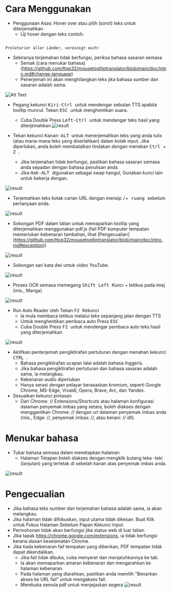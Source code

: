# Cara Menggunakan


- Penggunaan Asas: Hover over atau pilih (sorot) teks untuk diterjemahkan.
  - Uji hover dengan teks contoh:
```console

Proletarier aller Länder, vereinigt euch!

```

  - Sekiranya terjemahan tidak berfungsi, periksa bahasa sasaran semasa
    - Semak [cara menukar bahasa] (https://github.com/ttop32/mousetooltiptranslator/blob/main/doc/intro.md#change-language)
    - Penerjemah ini akan menghilangkan teks jika bahasa sumber dan sasaran adalah sama.


![Alt Text](/doc/reagre.gif)



- Pegang kekunci <kbd> Kiri-Ctrl </kbd> untuk mendengar sebutan TTS apabila tooltip muncul. Tekan <kbd> ESC </kbd> untuk menghentikan suara.
  - Cuba Double Press <kbd> Left-Ctrl </kbd> untuk mendengar teks hasil yang diterjemahkan
![result](/doc/20.gif)



- Tekan kekunci <kbd> Kanan-ALT </kbd> untuk menerjemahkan teks yang anda tulis (atau mana-mana teks yang diserlahkan) dalam kotak input. Jika diperlukan, anda boleh membatalkan tindakan dengan menekan <kbd> Ctrl </kbd> + <kbd> Z </kbd>.
  - Jika terjemahan tidak berfungsi, pastikan bahasa sasaran semasa anda sepadan dengan bahasa penulisan anda.
  - Jika <kbd> Hak-ALT </kbd> digunakan sebagai swap hangul,
Gunakan kunci lain untuk bekerja dengan.


![result](/doc/11.gif)



- Terjemahkan teks kotak carian URL dengan menaip <kbd>/</kbd>+<kbd> ruang </kbd> sebelum pertanyaan anda.


![result](/doc/21.gif)



- Sokongan PDF dalam talian untuk memaparkan tooltip yang diterjemahkan menggunakan pdf.js (fail PDF komputer tempatan memerlukan kebenaran tambahan, lihat [Pengecualian] (https://github.com/ttop32/mousetooltiptranslator/blob/main/doc/intro.md#exception))


![result](/doc/12.gif)



- Sokongan sari kata dwi untuk video YouTube.


![result](/doc/16.gif)



- Proses OCR semasa memegang <kbd> Shift Left </kbd> Kunci + tetikus pada imej (mis., Manga)


![result](/doc/15.gif)



- Run Auto Reader oleh Tekan <kbd> F2 </kbd> Kekunci
  - Ia mula membaca tetikus melalui teks sepanjang jalan dengan TTS
  - Untuk menghentikan pembaca auto Press <kbd> ESC </kbd>
  - Cuba Double Press <kbd> F2 </kbd> untuk mendengar pembaca auto teks hasil yang diterjemahkan


![result](/doc/30.gif)



- Aktifkan penterjemah pengiktirafan pertuturan dengan menahan kekunci <kbd> CTRL </kbd>.
  - Bahasa pengiktirafan ucapan lalai adalah bahasa Inggeris.
  - Jika bahasa pengiktirafan pertuturan dan bahasa sasaran adalah sama, ia melangkau.
  - Kebenaran audio diperlukan
  - Hanya serasi dengan pelayar berasaskan kromium, seperti Google Chrome, MS-Edge, Vivaldi, Opera, Brave, Arc, dan Yandex.
- Sesuaikan kekunci pintasan
  - Dari Chrome: // Extensions/Shortcuts atau halaman konfigurasi dalaman penyemak imbas yang setara, boleh diakses dengan menggantikan Chrome: // dengan url dalaman penyemak imbas anda (mis., Edge: //, penyemak imbas: //, atau berani: // dll).
# Menukar bahasa
- Tukar bahasa semasa dalam menetapkan halaman
  - Halaman Tetapan boleh diakses dengan mengklik butang teka -teki (lanjutan) yang terletak di sebelah kanan atas penyemak imbas anda.


![result](/doc/14.gif)





# Pengecualian


- Jika bahasa teks sumber dan terjemahan bahasa adalah sama, ia akan melangkau.
- Jika halaman tidak difokuskan, input utama tidak dikesan.
Buat Klik untuk Fokus Halaman Sebelum Papan Kekunci Input.
- Permohonan tidak akan berfungsi jika status web di luar talian.
- Jika tapak <https://chrome.google.com/extensions>, ia tidak berfungsi kerana alasan keselamatan Chrome.
- Jika tiada kebenaran fail tempatan yang diberikan, PDF tempatan tidak dapat dikendalikan.
  - Jika fail tidak dibuka, cuba menyeret dan menjatuhkannya ke tab.
  - Ia akan memaparkan amaran kebenaran dan mengarahkan ke halaman kebenaran.
  - Pada halaman yang diarahkan, pastikan anda memilih "Benarkan akses ke URL fail" untuk mengakses fail.
  - Membuka semula pdf untuk menjejaskan segera
![result](/doc/10.gif)
